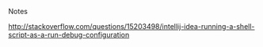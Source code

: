 


Notes

http://stackoverflow.com/questions/15203498/intellij-idea-running-a-shell-script-as-a-run-debug-configuration

